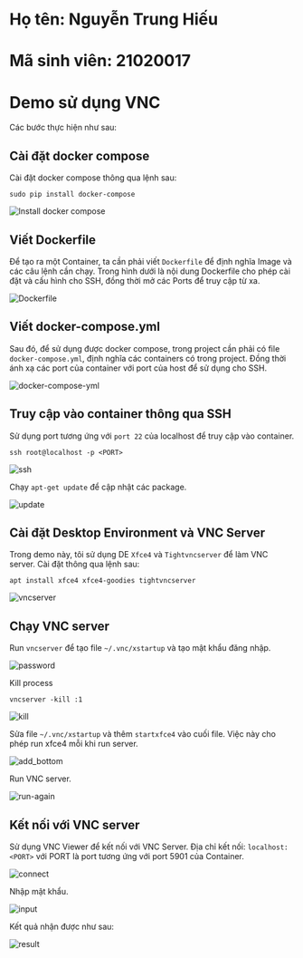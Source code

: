 # Họ tên: Nguyễn Trung Hiếu
# Mã sinh viên: 21020017

# Demo sử dụng VNC
Các bước thực hiện như sau:

## Cài đặt docker compose
Cài đặt docker compose thông qua lệnh sau:

`sudo pip install docker-compose`

![Install docker compose](figures/install_docker_compose.png)

## Viết Dockerfile

Để tạo ra một Container, ta cần phải viết `Dockerfile` để định nghĩa Image và các câu lệnh cần chạy. Trong hình dưới là nội dung Dockerfile cho phép cài đặt và cấu hình cho SSH, đồng thời mở các Ports để truy cập từ xa.

![Dockerfile](figures/dockerfile.png)

## Viết docker-compose.yml

Sau đó, để sử dụng được docker compose, trong project cần phải có file `docker-compose.yml`, định nghĩa các containers có trong project. Đồng thời ánh xạ các port của container với port của host để sử dụng cho SSH.

![docker-compose-yml](figures/docker-compose.png)

## Truy cập vào container thông qua SSH

Sử dụng port tương ứng với `port 22` của localhost để truy cập vào container.

`ssh root@localhost -p <PORT>`

[^1]: Thay PORT bằNg port tương ứng với port 22 của localhost.

![ssh](figures/log-in-via-ssh.png)

Chạy `apt-get update` để cập nhật các package. 

![update](figures/apt-get-update.png)

## Cài đặt Desktop Environment và VNC Server

Trong demo này, tôi sử dụng DE `Xfce4` và `Tightvncserver` để làm VNC server. Cài đặt thông qua lệnh sau:

`apt install xfce4 xfce4-goodies tightvncserver`

![vncserver](figures/install-xfce4.png)

## Chạy VNC server

Run `vncserver` để tạo file `~/.vnc/xstartup` và tạo mật khẩu đăng nhập.

![password](figures/set-password.png)

Kill process

`vncserver -kill :1`

![kill](figures/kill_process.png)

Sửa file `~/.vnc/xstartup` và thêm  `startxfce4` vào cuối file. Việc này cho phép run xfce4 mỗi khi run server.

![add_bottom](figures/add_to_bottom.png)

Run VNC server.

![run-again](figures/run_vnc_again.png)

## Kết nối với VNC server
Sử dụng VNC Viewer để kết nối với VNC Server. Địa chỉ kết nối: `localhost:<PORT>` với PORT là port tương ứng với port 5901 của Container.

![connect](figures/connect.png)

Nhập mật khẩu.

![input](figures/input-password.png)

Kết quả nhận được như sau:

![result](figures/result.png)
